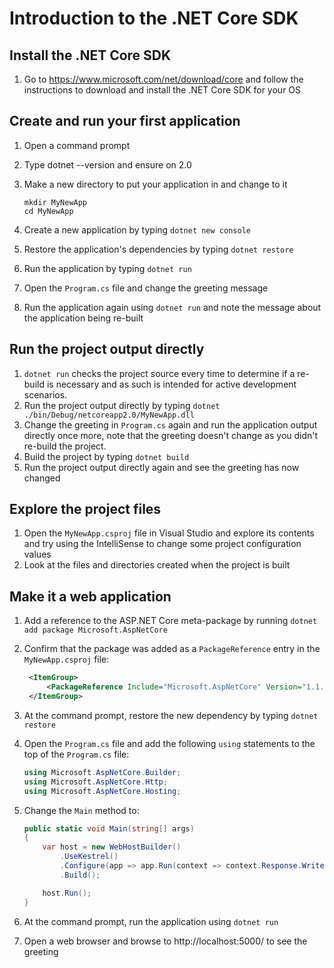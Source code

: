 # Introduction to the .NET Core SDK

## Install the .NET Core SDK
1. Go to https://www.microsoft.com/net/download/core and follow the instructions to download and install the .NET Core SDK for your OS

## Create and run your first application
1. Open a command prompt
2. Type dotnet --version and ensure on 2.0
3. Make a new directory to put your application in and change to it

   ```
   mkdir MyNewApp
   cd MyNewApp
   ```
4. Create a new application by typing `dotnet new console`
5. Restore the application's dependencies by typing `dotnet restore`
6. Run the application by typing `dotnet run`
7. Open the `Program.cs` file and change the greeting message
8. Run the application again using `dotnet run` and note the message about the application being re-built

## Run the project output directly
1. `dotnet run` checks the project source every time to determine if a re-build is necessary and as such is intended for active development scenarios.
2. Run the project output directly by typing `dotnet ./bin/Debug/netcoreapp2.0/MyNewApp.dll`
3. Change the greeting in `Program.cs` again and run the application output directly once more, note that the greeting doesn't change as you didn't re-build the project.
4. Build the project by typing `dotnet build`
5. Run the project output directly again and see the greeting has now changed

## Explore the project files
1. Open the `MyNewApp.csproj` file in Visual Studio and explore its contents and try using the IntelliSense to change some project configuration values
2. Look at the files and directories created when the project is built

## Make it a web application
1. Add a reference to the ASP.NET Core meta-package by running `dotnet add package Microsoft.AspNetCore`
2. Confirm that the package was added as a `PackageReference` entry in the `MyNewApp.csproj` file:
   
   ``` xml
    <ItemGroup>
        <PackageReference Include="Microsoft.AspNetCore" Version="1.1.2" />
    </ItemGroup>
   ```

3. At the command prompt, restore the new dependency by typing `dotnet restore`
4. Open the `Program.cs` file and add the following `using` statements to the top of the `Program.cs` file:

   ``` c#
   using Microsoft.AspNetCore.Builder;
   using Microsoft.AspNetCore.Http;
   using Microsoft.AspNetCore.Hosting;
   ```
5. Change the `Main` method to:

   ``` c#
   public static void Main(string[] args)
   {
       var host = new WebHostBuilder()
           .UseKestrel()
           .Configure(app => app.Run(context => context.Response.WriteAsync("Hello World!")))
           .Build();

       host.Run();
   }
   ```
6. At the command prompt, run the application using `dotnet run`
7. Open a web browser and browse to http://localhost:5000/ to see the greeting
